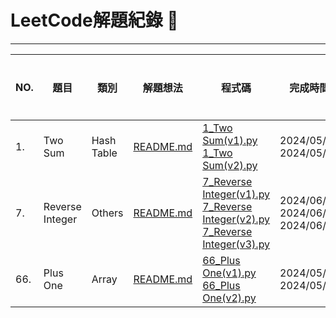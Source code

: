 # LeetCode解題紀錄 :pencil:
*****

|NO.  |題目    |類別     |解題想法 |程式碼   |完成時間   |完成順序   |難度    |
|-----|--------|--------|--------|--------|---------- |-----------|-------|
|1.    |Two Sum |Hash Table|[README.md](https://github.com/YuTing4906/LeetCode/blob/main/1/README.md "解題想法")       |[1_Two Sum(v1).py](https://github.com/YuTing4906/LeetCode/blob/main/1/1_Two%20Sum(v1).py "想法一的程式碼")<br>[1_Two Sum(v2).py](https://github.com/YuTing4906/LeetCode/blob/main/1/1_Two%20Sum(v2).py "想法二的程式碼")      |2024/05/03<br>2024/05/04 |1 |Easy |
|7.    |Reverse Integer |Others|[README.md](https://github.com/YuTing4906/LeetCode/blob/main/7/README.md "解題想法")       |[7_Reverse Integer(v1).py](https://github.com/YuTing4906/LeetCode/blob/main/7/7_Reverse%20Integer(v1).py "想法一的程式碼")<br>[7_Reverse Integer(v2).py](https://github.com/YuTing4906/LeetCode/blob/main/7/7_Reverse%20Integer(v2).py "想法二的程式碼")<br>[7_Reverse Integer(v3).py](https://github.com/YuTing4906/LeetCode/blob/main/7/7_Reverse%20Integer(v3).py "想法三的程式碼")      |2024/06/13<br>2024/06/13<br>2024/06/14 |3 |Medium |
|66.   |Plus One|Array|[README.md](https://github.com/YuTing4906/LeetCode/blob/main/66/README.md "解題想法")  |[66_Plus One(v1).py](https://github.com/YuTing4906/LeetCode/blob/main/66/66_Plus%20One(v1).py "想法一的程式碼")<br>[66_Plus One(v2).py](https://github.com/YuTing4906/LeetCode/blob/main/66/66_Plus%20One(v2).py "想法二的程式碼")    |2024/05/04<br>2024/05/04  |2 |Easy |

